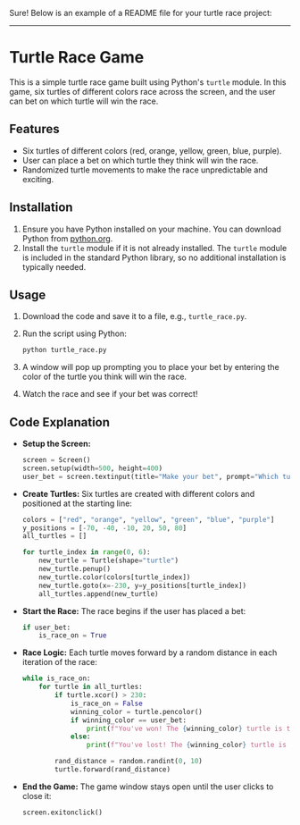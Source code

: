 Sure! Below is an example of a README file for your turtle race project:

---

# Turtle Race Game

This is a simple turtle race game built using Python's `turtle` module. In this game, six turtles of different colors race across the screen, and the user can bet on which turtle will win the race.

## Features

- Six turtles of different colors (red, orange, yellow, green, blue, purple).
- User can place a bet on which turtle they think will win the race.
- Randomized turtle movements to make the race unpredictable and exciting.

## Installation

1. Ensure you have Python installed on your machine. You can download Python from [python.org](https://www.python.org/).
2. Install the `turtle` module if it is not already installed. The `turtle` module is included in the standard Python library, so no additional installation is typically needed.

## Usage

1. Download the code and save it to a file, e.g., `turtle_race.py`.
2. Run the script using Python:

   ```bash
   python turtle_race.py
   ```

3. A window will pop up prompting you to place your bet by entering the color of the turtle you think will win the race.
4. Watch the race and see if your bet was correct!

## Code Explanation

- **Setup the Screen:**
  ```python
  screen = Screen()
  screen.setup(width=500, height=400)
  user_bet = screen.textinput(title="Make your bet", prompt="Which turtle will win the race? Enter a color: ")
  ```

- **Create Turtles:**
  Six turtles are created with different colors and positioned at the starting line:
  ```python
  colors = ["red", "orange", "yellow", "green", "blue", "purple"]
  y_positions = [-70, -40, -10, 20, 50, 80]
  all_turtles = []

  for turtle_index in range(0, 6):
      new_turtle = Turtle(shape="turtle")
      new_turtle.penup()
      new_turtle.color(colors[turtle_index])
      new_turtle.goto(x=-230, y=y_positions[turtle_index])
      all_turtles.append(new_turtle)
  ```

- **Start the Race:**
  The race begins if the user has placed a bet:
  ```python
  if user_bet:
      is_race_on = True
  ```

- **Race Logic:**
  Each turtle moves forward by a random distance in each iteration of the race:
  ```python
  while is_race_on:
      for turtle in all_turtles:
          if turtle.xcor() > 230:
              is_race_on = False
              winning_color = turtle.pencolor()
              if winning_color == user_bet:
                  print(f"You've won! The {winning_color} turtle is the winner!")
              else:
                  print(f"You've lost! The {winning_color} turtle is the winner!")

          rand_distance = random.randint(0, 10)
          turtle.forward(rand_distance)
  ```

- **End the Game:**
  The game window stays open until the user clicks to close it:
  ```python
  screen.exitonclick()
  ```
